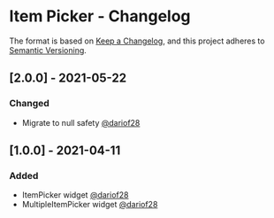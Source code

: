 # Item Picker - Changelog

The format is based on [Keep a Changelog](https://keepachangelog.com/en/1.0.0/),
and this project adheres to [Semantic Versioning](https://semver.org/spec/v2.0.0.html).

## [2.0.0] - 2021-05-22
### Changed
* Migrate to null safety [@dariof28](https://github.com/dariof28)

## [1.0.0] - 2021-04-11
### Added
* ItemPicker widget [@dariof28](https://github.com/dariof28)
* MultipleItemPicker widget [@dariof28](https://github.com/dariof28)
